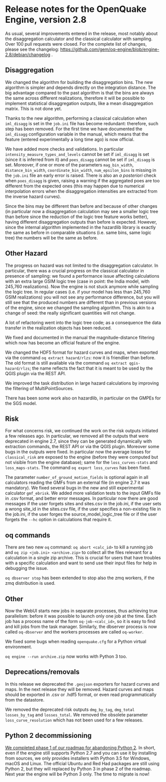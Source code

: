 Release notes for the OpenQuake Engine, version 2.8
===================================================

As usual, several improvements entered in the release, most notably about
the disaggregation calculator and the classical calculator with sampling.
Over 100 pull requests were closed. For the complete list of
changes, please see the changelog:
https://github.com/gem/oq-engine/blob/engine-2.8/debian/changelog .

Disaggregation
--------------

We changed the algorithm for building the disaggregation bins. The new
algorithm is simpler and depends directly on the integration
distance. The big advantage compared to the past algorithm is that the
bins are always the same across different realizations, therefore it
will be possible to implement statistical disaggregation
outputs, like a mean disaggregation matrix. This is not done yet.

Thanks to the
new algorithm, performing a classical calculation when
`iml_disagg` is set in the `job.ini` file has become redundant:
therefore, such step has been removed. For the first time we have
documented the `iml_disagg` configuration variable
in the manual, which means that the
feature (entered experimentally a long time ago) is now official.

We have added more checks and validations.  In particular
`intensity_measure_types_and_levels` cannot be set if `iml_disagg` is
set (since it is inferred from it) and `poes_disagg` cannot be set
if `iml_disagg` is set. Moreover, if one or more of the parameters
`mag_bin_width`, `distance_bin_width`, `coordinate_bin_width`,
`num_epsilon_bins` is missing in the `job.ini` file an early error is
raised. There is also an *a posteriori* check when `poes_disagg` is
given, raising a warning if the aggregated poes are too different from
the expected ones (this may happen due to numerical interpolation
errors when the disaggregation intensities are extracted from the
inverse hazard curves).

Since the bins may be different than before and because of other changes
(in particular now a disaggregation calculation may see a smaller logic
tree than before since the reduction of the logic tree feature works better),
having different disaggregation outputs than before is expected. However,
since the internal algorithm implemented in the hazardlib library is
exactly the same as before in comparable situations (i.e. same bins,
same logic tree) the numbers will be the same as before.

Other Hazard
--------------

The progress on hazard was not limited to the disaggregation
calculator. In particular, there was a crucial progress on the
classical calculator in presence of sampling: we found a performance
issue affecting calculations with an extra large GSIM logic tree (case
in point: the India model, with 245,760 realizations). Now the engine
is not stuck anymore while sampling the logic tree. In regular cases
(i.e. if your model has less than 245,760 GSIM realizations) you will
not see any performance difference, but you will still see that the
produced numbers are different than in previous versions of the engine,
since we changed the sampling algorithm. This is akin to a change of
seed: the really significant quantities will not change.

A lot of refactoring went into the logic tree code; as a consequence
the data transfer in the realization objects has been reduced.

We fixed and documented in the manual the magnitude-distance filtering
which now has become an official feature of the engine.

We changed the HDF5 format for hazard curves and maps, when exported
via the command `oq extract hazard/rlzs`: now it is friendlier than
before.  The old format is still available via the command `oq extract
qgis-hazard/rlzs`; the name reflects the fact that it is meant to be
used by the QGIS plugin via the REST API.

We improved the task distribution in large hazard calculations by
improving the filtering of MultiPointSources.

There has been some work also on hazardlib, in particular on the GMPEs
for the SGS model.

Risk
----

For what concerns risk, we continued the work on the risk outputs initiated
a few releases ago. In particular, we removed all the outputs that were
deprecated in engine 2.7, since they can be generated dynamically with
extraction commands, the REST API or via the QGIS plugin.
Moreover some bugs in the outputs were fixed. In particular now 
the average losses for `classical_risk` are exposed to the engine
(before they were computed but not visible from the engine database);
same for the `loss_curves-stats` and `loss_maps-stats`. The command
`oq export loss_curves` has been fixed.

The parameter `number_of_ground_motion_fields` is optional again in
all calculators reading the GMFs from an external file (in engine 2.7
it was mandatory).
We fixed several bugs in the new and still experimental calculator
`gmf_ebrisk`. We added more validation tests to the input GMFs file
in .csv format, and better error messages. In particular now there are good
messages if the user forgets sites and sites.csv in the job.ini,
if the user sets a wrong site_id in the sites.csv file,
if the user specifies a non-existing file in the job.ini, if the
user forges the source_model_logic_tree file or if the user forgets
the `--hc` option in calculations that require it.

oq commands
---------------

There are two new `oq` command: `oq abort <calc_id>` to kill a running job
and `oq zip <job.ini> <archive.zip>` to collect all the files relevant for
a calculation in a single zip archive. This is crucial for users that
have troubles with a specific calculation and want to send use their
input files for help in debugging the issue.

`oq dbserver stop` has been extended to stop also the zmq workers,
if the zmq distribution is used.

Other
--------------

Now the WebUI starts new jobs in separate processes, thus achieving true
parallelism: before it was possible to launch only one job at the time.
Each job has a process name of the form `oq-job-<calc_id>`, so it is
easy to find and kill jobs from the task manager. Similarly, the dbserver
process is now called `oq-dbserver` and the workers processes are called
`oq-worker`. 

We fixed some bugs when reading `openquake.cfg` for a Python virtual
environment.

`oq engine --run archive.zip` now works with Python 3 too.

Deprecations/removals
----------------------

In this release we deprecated the `.geojson` exporters for hazard curves
and maps. In the next release they will be removed. Hazard curves and maps
should be exported in .csv or .hdf5 format, or even read programmatically
from the datastore.

We removed the deprecated risk outputs `dmg_by_tag`, `dmg_total`
`losses_by_tag` and `losses_total`.  We removed the obsolete parameter
`loss_curve_resolution` which has not been used for a few releases.

Python 2 decommissioning
------------------------

[We completed phase 1 of our roadmap for abandoning Python 2](https://github.com/gem/oq-engine/issues/2803). In
short, even if the engine still supports Python 2.7 and you can use
it by installing from sources, we only provides installers with
Python 3.5 for Windows, macOS and Linux. The
official Ubuntu and Red Had packages are still using Python 2, but they
will replaced by Python 3 in phase 2 of the roadmap. Next year the
engine will be Python 3 only. The time to migrate is now!
